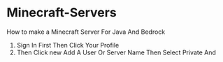 # Minecraft-Servers
How to make a Minecraft Server For Java And Bedrock
1. Sign In First Then Click Your Profile
2. Then Click new Add A User Or Server Name Then Select Private And
